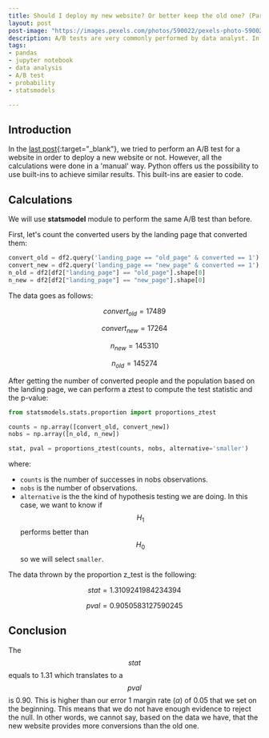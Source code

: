 ```yaml
---
title: Should I deploy my new website? Or better keep the old one? (Part 2 - Statsmodels)
layout: post
post-image: "https://images.pexels.com/photos/590022/pexels-photo-590022.jpeg"
description: A/B tests are very commonly performed by data analyst. In this post, I'll run some tests to help a fake company understand if they should implement the new page or keep the old one.
tags:
- pandas
- jupyter notebook
- data analysis
- A/B test
- probability
- statsmodels

---
```


## Introduction

In the [last post](https://aingelmo.github.io/blog/ab-testing-part1){:target="_blank"}, we tried to perform an A/B test for a website in order to deploy a new website or not. However, all the calculations were done in a 'manual' way. Python offers us the possibility to use built-ins to achieve similar results. This built-ins are easier to code.

## Calculations

We will use **statsmodel** module to perform the same A/B test than before.

First, let's count the converted users by the landing page that converted them:

```python
convert_old = df2.query('landing_page == "old_page" & converted == 1').shape[0]
convert_new = df2.query('landing_page == "new_page" & converted == 1').shape[0]
n_old = df2[df2["landing_page"] == "old_page"].shape[0]
n_new = df2[df2["landing_page"] == "new_page"].shape[0]
```

The data goes as follows:

$$convert_{old} = 17489$$

$$convert_{new} = 17264$$

$$n_{new} = 145310$$

$$n_{old} = 145274$$

After getting the number of converted people and the population based on the landing page, we can perform a ztest to compute the test statistic and the p-value:

```python
from statsmodels.stats.proportion import proportions_ztest

counts = np.array([convert_old, convert_new])
nobs = np.array([n_old, n_new])

stat, pval = proportions_ztest(counts, nobs, alternative='smaller')
```

where:

* `counts` is the number of successes in nobs observations.
* `nobs` is the number of observations.
* `alternative` is the the kind of hypothesis testing we are doing. In this case, we want to know if $$H_{1}$$ performs better than $$H_{0}$$ so we will select `smaller`.

The data thrown by the proportion z_test is the following:

$$stat = 1.3109241984234394$$

$$pval = 0.9050583127590245$$

## Conclusion

The $$stat$$ equals to 1.31 which translates to a $$pval$$ is 0.90. This is higher than our error 1 margin rate ($\alpha$) of 0.05 that we set on the beginning. This means that we do not have enough evidence to reject the null. In other words, we cannot say, based on the data we have, that the new website provides more conversions than the old one.
